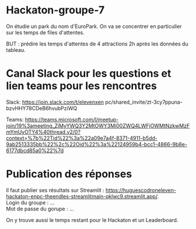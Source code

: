 # Hackaton-groupe-7

On étudie un park du nom d'EuroPark. On va se concentrer en particulier sur les temps de files d'attentes.

BUT : prédire les temps d'attentes de 4 attractions 2h après les données du tableau. 

# Canal Slack pour les questions et lien teams pour les rencontres

Slack: https://join.slack.com/t/elevenxen pc/shared_invite/zt-3cy7ppuna- bzvHHY78CDeB6hvubPziWQ

Teams: https://teams.microsoft.com/l/meetup-join/19%3ameeting_ZjMyYWQ3Y2MtOWY3Mi00ZWQ4LWFjOWMtNzkwMzFmYmUyOTY4%40thread.v2/0?context=%7b%22Tid%22%3a%22a09e7a4f-8371-4911-b5dd-9ab2513335bb%22%2c%22Oid%22%3a%22124959b4-bcc1-4866-9b8e-6177dbcd85a0%22%7d  

# Publication des réponses

Il faut publier ses résultats sur Streamlit : https://huguescodroneleven-hackaton-enpc-theendles-streamlitmain-qklwc9.streamlit.app/.  
Login du groupe : ...  
Mot de passe du gorupe : ...  

On y trouve aussi le temps restant pour le Hackaton et un Leaderboard.

